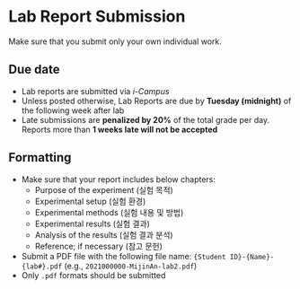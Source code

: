 # Lab Report Submission

Make sure that you submit only your own individual work.

## Due date

- Lab reports are submitted via *i-Campus*
- Unless posted otherwise, Lab Reports are due by **Tuesday (midnight)** of the following week after lab
- Late submissions are **penalized by 20%** of the total grade per day. Reports more than **1 weeks late will not be accepted**

## Formatting

- Make sure that your report includes below chapters:
    - Purpose of the experiment (실험 목적)
    - Experimental setup (실험 환경)
    - Experimental methods (실험 내용 및 방법)
    - Experimental results (실험 결과)
    - Analysis of the results (실험 결과 분석)
    - Reference; if necessary (참고 문헌)
- Submit a PDF file with the following file name: `{Student ID}-{Name}-{lab#}.pdf` (e.g., `2021000000-MijinAn-lab2.pdf`)
- Only `.pdf` formats should be submitted